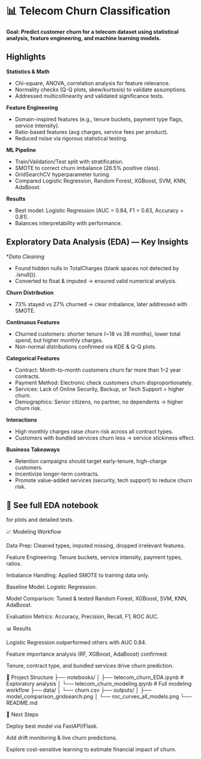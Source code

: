 # 📊 Telecom Churn Classification

**Goal: Predict customer churn for a telecom dataset using statistical analysis, feature engineering, and machine learning models.**

## Highlights

**Statistics & Math**
- Chi-square, ANOVA, correlation analysis for feature relevance.
- Normality checks (Q-Q plots, skew/kurtosis) to validate assumptions.
- Addressed multicollinearity and validated significance tests.

**Feature Engineering**
- Domain-inspired features (e.g., tenure buckets, payment type flags, service intensity).
- Ratio-based features (avg charges, service fees per product).
- Reduced noise via rigorous statistical testing.

**ML Pipeline**
- Train/Validation/Test split with stratification.
- SMOTE to correct churn imbalance (26.5% positive class).
- GridSearchCV hyperparameter tuning.
- Compared Logistic Regression, Random Forest, XGBoost, SVM, KNN, AdaBoost.

**Results**
- Best model: Logistic Regression (AUC = 0.84, F1 = 0.63, Accuracy = 0.81).
- Balances interpretability with performance.

## Exploratory Data Analysis (EDA) — Key Insights

**Data Cleaning*
- Found hidden nulls in TotalCharges (blank spaces not detected by .isnull()).
- Converted to float & imputed → ensured valid numerical analysis.

**Churn Distribution**
- 73% stayed vs 27% churned → clear imbalance, later addressed with SMOTE.

**Continuous Features**
- Churned customers: shorter tenure (~18 vs 38 months), lower total spend, but higher monthly charges.
- Non-normal distributions confirmed via KDE & Q-Q plots.

**Categorical Features**
- Contract: Month-to-month customers churn far more than 1–2 year contracts.
- Payment Method: Electronic check customers churn disproportionately.
- Services: Lack of Online Security, Backup, or Tech Support = higher churn.
- Demographics: Senior citizens, no partner, no dependents → higher churn risk.

**Interactions**
- High monthly charges raise churn risk across all contract types.
- Customers with bundled services churn less → service stickiness effect.

**Business Takeaways**
- Retention campaigns should target early-tenure, high-charge customers.
- Incentivize longer-term contracts.
- Promote value-added services (security, tech support) to reduce churn risk.

## 📔 See full EDA notebook
 for plots and detailed tests.

📈 Modeling Workflow

Data Prep: Cleaned types, imputed missing, dropped irrelevant features.

Feature Engineering: Tenure buckets, service intensity, payment types, ratios.

Imbalance Handling: Applied SMOTE to training data only.

Baseline Model: Logistic Regression.

Model Comparison: Tuned & tested Random Forest, XGBoost, SVM, KNN, AdaBoost.

Evaluation Metrics: Accuracy, Precision, Recall, F1, ROC AUC.

📊 Results

Logistic Regression outperformed others with AUC 0.84.

Feature importance analysis (RF, XGBoost, AdaBoost) confirmed:

Tenure, contract type, and bundled services drive churn prediction.

📂 Project Structure
├── notebooks/
│   ├── telecom_churn_EDA.ipynb          # Exploratory analysis
│   └── telecom_churn_modeling.ipynb     # Full modeling workflow
├── data/
│   └── churn.csv
├── outputs/
│   ├── model_comparison_gridsearch.png
│   └── roc_curves_all_models.png
└── README.md

🚀 Next Steps

Deploy best model via FastAPI/Flask.

Add drift monitoring & live churn predictions.

Explore cost-sensitive learning to estimate financial impact of churn.
